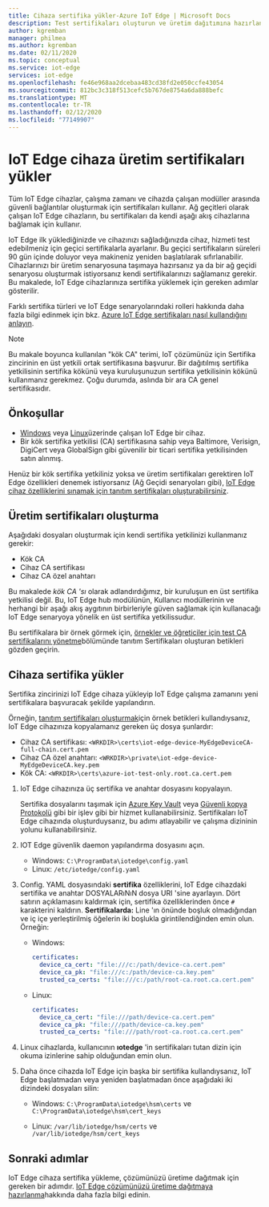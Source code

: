 ```yaml
---
title: Cihaza sertifika yükler-Azure IoT Edge | Microsoft Docs
description: Test sertifikaları oluşturun ve üretim dağıtımına hazırlanmak için bunları Azure IoT Edge cihaza yüklemeyi öğrenin.
author: kgremban
manager: philmea
ms.author: kgremban
ms.date: 02/11/2020
ms.topic: conceptual
ms.service: iot-edge
services: iot-edge
ms.openlocfilehash: fe46e968aa2dcebaa483cd38fd2e050ccfe43054
ms.sourcegitcommit: 812bc3c318f513cefc5b767de8754a6da888befc
ms.translationtype: MT
ms.contentlocale: tr-TR
ms.lasthandoff: 02/12/2020
ms.locfileid: "77149907"
---
```

# <a name="install-production-certificates-on-an-iot-edge-device"></a>IoT Edge cihaza üretim sertifikaları yükler

Tüm IoT Edge cihazlar, çalışma zamanı ve cihazda çalışan modüller arasında güvenli bağlantılar oluşturmak için sertifikaları kullanır.
Ağ geçitleri olarak çalışan IoT Edge cihazların, bu sertifikaları da kendi aşağı akış cihazlarına bağlamak için kullanır.

IoT Edge ilk yüklediğinizde ve cihazınızı sağladığınızda cihaz, hizmeti test edebilmeniz için geçici sertifikalarla ayarlanır.
Bu geçici sertifikaların süreleri 90 gün içinde doluyor veya makineniz yeniden başlatılarak sıfırlanabilir.
Cihazlarınızı bir üretim senaryosuna taşımaya hazırsanız ya da bir ağ geçidi senaryosu oluşturmak istiyorsanız kendi sertifikalarınızı sağlamanız gerekir.
Bu makalede, IoT Edge cihazlarınıza sertifika yüklemek için gereken adımlar gösterilir.

Farklı sertifika türleri ve IoT Edge senaryolarındaki rolleri hakkında daha fazla bilgi edinmek için bkz. [Azure IoT Edge sertifikaları nasıl kullandığını anlayın](iot-edge-certs.md).

>[!NOTE]
>Bu makale boyunca kullanılan "kök CA" terimi, IoT çözümünüz için Sertifika zincirinin en üst yetkili ortak sertifikasına başvurur. Bir dağıtılmış sertifika yetkilisinin sertifika kökünü veya kuruluşunuzun sertifika yetkilisinin kökünü kullanmanız gerekmez. Çoğu durumda, aslında bir ara CA genel sertifikasıdır.

## <a name="prerequisites"></a>Önkoşullar

* [Windows](how-to-install-iot-edge-windows.md) veya [Linux](how-to-install-iot-edge-linux.md)üzerinde çalışan IoT Edge bir cihaz.
* Bir kök sertifika yetkilisi (CA) sertifikasına sahip veya Baltimore, Verisign, DigiCert veya GlobalSign gibi güvenilir bir ticari sertifika yetkilisinden satın alınmış.

Henüz bir kök sertifika yetkiliniz yoksa ve üretim sertifikaları gerektiren IoT Edge özellikleri denemek istiyorsanız (Ağ Geçidi senaryoları gibi), [IoT Edge cihaz özelliklerini sınamak için tanıtım sertifikaları oluşturabilirsiniz](how-to-create-test-certificates.md).

## <a name="create-production-certificates"></a>Üretim sertifikaları oluşturma

Aşağıdaki dosyaları oluşturmak için kendi sertifika yetkilinizi kullanmanız gerekir:

* Kök CA
* Cihaz CA sertifikası
* Cihaz CA özel anahtarı

Bu makalede *kök CA 'sı* olarak adlandırdığımız, bir kuruluşun en üst sertifika yetkilisi değil. Bu, IoT Edge hub modülünün, Kullanıcı modüllerinin ve herhangi bir aşağı akış aygıtının birbirleriyle güven sağlamak için kullanacağı IoT Edge senaryoya yönelik en üst sertifika yetkilissudur.

Bu sertifikalara bir örnek görmek için, [örnekler ve öğreticiler için test CA sertifikalarını yönetme](https://github.com/Azure/iotedge/tree/master/tools/CACertificates)bölümünde tanıtım Sertifikaları oluşturan betikleri gözden geçirin.

## <a name="install-certificates-on-the-device"></a>Cihaza sertifika yükler

Sertifika zincirinizi IoT Edge cihaza yükleyip IoT Edge çalışma zamanını yeni sertifikalara başvuracak şekilde yapılandırın.

Örneğin, [tanıtım sertifikaları oluşturmak](how-to-create-test-certificates.md)için örnek betikleri kullandıysanız, IoT Edge cihazınıza kopyalamanız gereken üç dosya şunlardır:

* Cihaz CA sertifikası: `<WRKDIR>\certs\iot-edge-device-MyEdgeDeviceCA-full-chain.cert.pem`
* Cihaz CA özel anahtarı: `<WRKDIR>\private\iot-edge-device-MyEdgeDeviceCA.key.pem`
* Kök CA: `<WRKDIR>\certs\azure-iot-test-only.root.ca.cert.pem`

1. IoT Edge cihazınıza üç sertifika ve anahtar dosyasını kopyalayın.

   Sertifika dosyalarını taşımak için [Azure Key Vault](https://docs.microsoft.com/azure/key-vault) veya [Güvenli kopya Protokolü](https://www.ssh.com/ssh/scp/) gibi bir işlev gibi bir hizmet kullanabilirsiniz.  Sertifikaları IoT Edge cihazında oluşturduysanız, bu adımı atlayabilir ve çalışma dizininin yolunu kullanabilirsiniz.

2. IOT Edge güvenlik daemon yapılandırma dosyasını açın.

   * Windows: `C:\ProgramData\iotedge\config.yaml`
   * Linux: `/etc/iotedge/config.yaml`

3. Config. YAML dosyasındaki **sertifika** özelliklerini, IoT Edge cihazdaki sertifika ve anahtar DOSYALARıNıN dosya URI 'sine ayarlayın. Dört satırın açıklamasını kaldırmak için, sertifika özelliklerinden önce `#` karakterini kaldırın. **Sertifikalarda:** Line 'ın önünde boşluk olmadığından ve iç içe yerleştirilmiş öğelerin iki boşlukla girintilendiğinden emin olun. Örneğin:

   * Windows:

      ```yaml
      certificates:
        device_ca_cert: "file:///c:/path/device-ca.cert.pem"
        device_ca_pk: "file:///c:/path/device-ca.key.pem"
        trusted_ca_certs: "file:///c:/path/root-ca.root.ca.cert.pem"
      ```

   * Linux:

      ```yaml
      certificates:
        device_ca_cert: "file:///path/device-ca.cert.pem"
        device_ca_pk: "file:///path/device-ca.key.pem"
        trusted_ca_certs: "file:///path/root-ca.root.ca.cert.pem"
      ```

4. Linux cihazlarda, kullanıcının **ıotedge** 'in sertifikaları tutan dizin için okuma izinlerine sahip olduğundan emin olun.

5. Daha önce cihazda IoT Edge için başka bir sertifika kullandıysanız, IoT Edge başlatmadan veya yeniden başlatmadan önce aşağıdaki iki dizindeki dosyaları silin:

   * Windows: `C:\ProgramData\iotedge\hsm\certs` ve `C:\ProgramData\iotedge\hsm\cert_keys`

   * Linux: `/var/lib/iotedge/hsm/certs` ve `/var/lib/iotedge/hsm/cert_keys`

## <a name="next-steps"></a>Sonraki adımlar

IoT Edge cihaza sertifika yükleme, çözümünüzü üretime dağıtmak için gereken bir adımdır. [IoT Edge çözümünüzü üretime dağıtmaya hazırlanma](production-checklist.md)hakkında daha fazla bilgi edinin.
